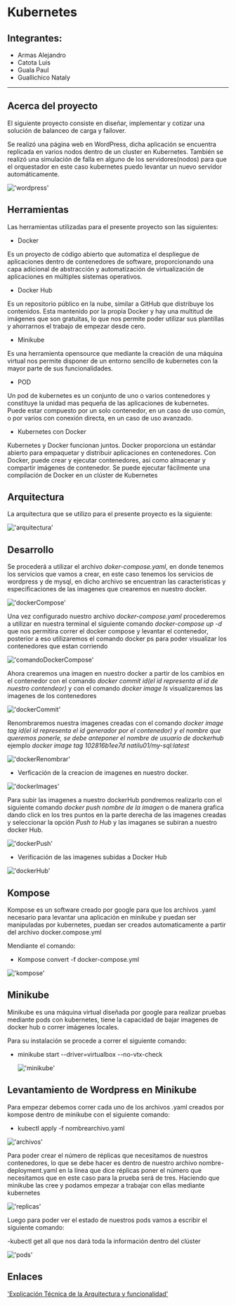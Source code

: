 # Kubernetes
## Integrantes:
- Armas Alejandro 
- Catota Luis
- Guala Paul 
- Guallichico Nataly

<hr/>
 
## **Acerca del proyecto**

<p>El siguiente proyecto consiste en diseñar, implementar y cotizar una solución de balanceo de carga y failover.</p>
<p>Se realizó una página web en WordPress, dicha aplicación se encuentra replicada en varios nodos dentro de un cluster en Kubernetes. También se realizó una simulación de falla en alguno de los servidores(nodos) para que el orquestador en este caso kubernetes puedo levantar un nuevo servidor automáticamente.</p>

!['wordpress'](./images/helloword.PNG)  

## **Herramientas**
<p>Las herramientas utilizadas para el presente proyecto son las siguientes: </p>

- Docker

<p>Es un proyecto de código abierto que automatiza el despliegue de aplicaciones dentro de contenedores de software, proporcionando una capa adicional de abstracción y automatización de virtualización de aplicaciones en múltiples sistemas operativos.</p>

- Docker Hub

<p>Es un repositorio público en la nube, similar a GitHub que distribuye los contenidos. Esta mantenido por la propia Docker y hay una multitud de imágenes que son gratuitas, lo que nos permite poder utilizar sus plantillas y ahorrarnos el trabajo de empezar desde cero.</p>

- Minikube 

<p>Es una  herramienta opensource que mediante la creación de una máquina virtual nos permite disponer de un entorno sencillo de kubernetes con la mayor parte de sus funcionalidades.</p>

- POD

<p>Un pod de kubernetes es un conjunto de uno o varios contenedores y constituye la unidad mas pequeña de las aplicaciones de kubernetes.  Puede estar compuesto por un solo contenedor, en un caso de uso común, o por varios con conexión directa, en un caso de uso avanzado.</p>

- Kubernetes con Docker

<p>Kubernetes y Docker funcionan juntos. Docker proporciona un estándar abierto para empaquetar y distribuir aplicaciones en contenedores. Con Docker, puede crear y ejecutar contenedores, así como almacenar y compartir imágenes de contenedor. Se puede ejecutar fácilmente una compilación de Docker en un clúster de Kubernetes</p>

## **Arquitectura**

<p>La arquitectura que se utilizo para el presente proyecto es la siguiente:</p>

!['arquitectura'](./images/arquitectura.jpeg)  

## **Desarrollo**

<p>Se procederá a utilizar el archivo <em>doker-compose.yaml</em>, en donde tenemos los servicios que vamos a crear, en este caso tenemos los servicios de wordpress y de mysql, en dicho archivo se encuentran las caracteristicas y especificaciones de las imagenes que crearemos en nuestro docker.</p>

!['dockerCompose'](./images/dockercompose.PNG)  

<p>Una vez configurado nuestro archivo <em>docker-compose.yaml</em> procederemos a utilizar en nuestra terminal el siguiente comando <em>docker-compose up -d</em> que nos permitira correr el docker compose y levantar el contenedor, posterior a eso utilizaremos el comando <m>docker ps</m> para poder visualizar los contenedores que estan corriendo</p>

!['comandoDockerCompose'](./images/comandoDockerCompose.PNG)  

<p>Ahora crearemos una imagen en nuestro docker a partir de los cambios en el contenedor con el comando <em>docker commit id(el id representa al id de nuestro contendeor)</em> y con el comando <em>docker image ls</em> visualizaremos las imagenes de los contenedores</p>

!['dockerCommit'](./images/dockerImage.PNG)  


<p>Renombraremos nuestra imagenes creadas con el comando <em>docker image tag id(el id representa el id generador por el contenedor) y el nombre que queremos ponerle, se debe anteponer el nombre de usuario de dockerhub</em> ejemplo <em>docker image tag 102816b1ee7d natilu01/my-sql:latest</em>
 
 !['dockerRenombrar'](./images/dockeNombre.PNG)  

- Verficación de la creacion de imagenes en nuestro docker.
 
 !['dockerImages'](./images/imagenesDocker.PNG)  
 
<p>Para subir las imagenes a nuestro dockerHub pondremos realizarlo con el siguiente comando <em>docker push nombre de la imagen </em> o de manera grafica dando click en los tres puntos en la parte derecha de las imagenes creadas  y seleccionar la opción <em>Push to Hub</em> y las imaganes se subiran a nuestro docker Hub.</p>

!['dockerPush'](./images/dockerPush.PNG)  

- Verificación de las imagenes subidas a Docker Hub

!['dockerHub'](./images/dockerhub.PNG) 
## **Kompose**
<p>Kompose es un software creado por google para que los archivos .yaml necesario para levantar una aplicación en minikube y puedan ser manipuladas por kubernetes, puedan ser creados automaticamente a partir del archivo docker.compose.yml</p>

Mendiante el comando:
 - Kompose convert -f docker-compose.yml
 
 !['kompose'](./images/kompose.PNG)
 
## **Minikube**
<p>Minikube es una máquina virtual diseñada por google para realizar pruebas mediante pods con kubernetes, tiene la capacidad de bajar imagenes de docker hub o correr imágenes locales.

Para su instalación se procede a correr el siguiente comando:
- minikube start --driver=virtualbox --no-vtx-check</p>
 !['minikube'](./images/minikube.PNG)

## **Levantamiento de Wordpress en Minikube**
<p>Para empezar debemos correr cada uno de los archivos .yaml creados por kompose dentro de minikube con el siguiente comando:
 
 - kubectl apply -f nombrearchivo.yaml </p>
 
 !['archivos'](./images/archivosyaml.PNG)
 
 <p>Para poder crear el número de réplicas que necesitamos de nuestros contenedores, lo que se debe hacer es dentro de nuestro archivo nombre-deployment.yaml en la línea que dice réplicas poner el número que necesitamos que en este caso para la prueba será de tres. Haciendo que minikube las cree y podamos empezar a trabajar con ellas mediante kubernetes</p>
 
  !['replicas'](./images/replicas.PNG)
 
<p>Luego para poder ver el estado de nuestros pods vamos a escribir el siguiente comando:
 
 -kubectl get all
 que nos dará toda la información dentro del clúster</p>
 
 !['pods'](./images/getall.PNG)
## **Enlaces**

['Explicación Técnica de la Arquitectura y funcionalidad'](https://www.youtube.com/watch?v=0h6QKsixGVg)  
 

